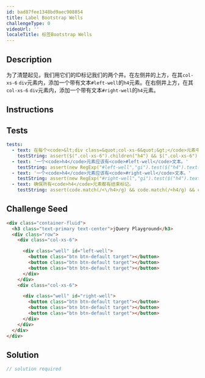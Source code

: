 ```yaml
---
id: bad87fee1348bd9aec908854
title: Label Bootstrap Wells
challengeType: 0
videoUrl: ''
localeTitle: 标签Bootstrap Wells
---
```


## Description
<section id="description">为了清楚起见，我们用它们的ID标记我们的两个井。在左侧井的上方，在其<code>col-xs-6</code> <code>div</code>元素内，添加一个带有文本<code>#left-well</code>的<code>h4</code>元素。在右侧井上方，在其<code>col-xs-6</code> <code>div</code>元素内，添加一个带有文本<code>#right-well</code>的<code>h4</code>元素。 </section>

## Instructions
<section id="instructions">
</section>

## Tests
<section id='tests'>

```yml
tests:
  - text: 在每个<code>&lt;div class=&quot;col-xs-6&quot;&gt;</code>元素中添加一个<code>h4</code>元素。
    testString: assert($(".col-xs-6").children("h4") && $(".col-xs-6").children("h4").length > 1, 'Add an <code>h4</code> element to each of your <code>&#60;div class="col-xs-6"&#62;</code> elements.');
  - text: '一个<code>h4</code>元素应该有<code>#left-well</code>文本。'
    testString: assert(new RegExp("#left-well","gi").test($("h4").text()), 'One <code>h4</code> element should have the text <code>#left-well</code>.');
  - text: '一个<code>h4</code>元素应该有<code>#right-well</code>文本。'
    testString: assert(new RegExp("#right-well","gi").test($("h4").text()), 'One <code>h4</code> element should have the text <code>#right-well</code>.');
  - text: 确保所有<code>h4</code>元素都有结束标记。
    testString: assert(code.match(/<\/h4>/g) && code.match(/<h4/g) && code.match(/<\/h4>/g).length === code.match(/<h4/g).length, 'Make sure all your <code>h4</code> elements have closing tags.');

```

</section>

## Challenge Seed
<section id='challengeSeed'>

<div id='html-seed'>

```html
<div class="container-fluid">
  <h3 class="text-primary text-center">jQuery Playground</h3>
  <div class="row">
    <div class="col-xs-6">

      <div class="well" id="left-well">
        <button class="btn btn-default target"></button>
        <button class="btn btn-default target"></button>
        <button class="btn btn-default target"></button>
      </div>
    </div>
    <div class="col-xs-6">

      <div class="well" id="right-well">
        <button class="btn btn-default target"></button>
        <button class="btn btn-default target"></button>
        <button class="btn btn-default target"></button>
      </div>
    </div>
  </div>
</div>

```

</div>



</section>

## Solution
<section id='solution'>

```js
// solution required
```
</section>
